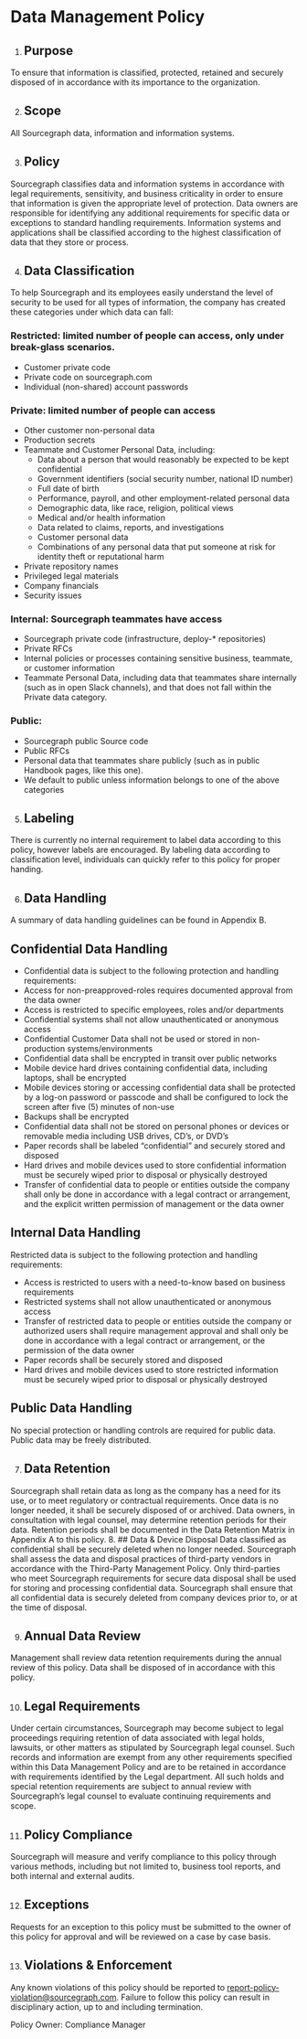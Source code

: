 # Data Management Policy 

1. ## Purpose 
To ensure that information is classified, protected, retained and securely disposed of in accordance with its importance to the organization.

2. ## Scope 
All Sourcegraph data, information and information systems.

3. ## Policy
Sourcegraph classifies data and information systems in accordance with legal requirements, sensitivity, and business criticality in order to ensure that information is given the appropriate level of protection. Data owners are responsible for identifying any additional requirements for specific data or exceptions to standard handling requirements. 
Information systems and applications shall be classified according to the highest classification of data that they store or process.

4. ## Data Classification 
To help Sourcegraph and its employees easily understand the level of security to be used for all types of information, the company has created these categories under which data can fall:
### Restricted: limited number of people can access, only under break-glass scenarios.
- Customer private code
- Private code on sourcegraph.com
- Individual (non-shared) account passwords
### Private: limited number of people can access
- Other customer non-personal data
- Production secrets
- Teammate and Customer Personal Data, including:
  - Data about a person that would reasonably be expected to be kept confidential
  - Government identifiers (social security number, national ID number)
  - Full date of birth
  - Performance, payroll, and other employment-related personal data
  - Demographic data, like race, religion, political views
  - Medical and/or health information
  - Data related to claims, reports, and investigations
  - Customer personal data
  - Combinations of any personal data that put someone at risk for identity theft or reputational harm
- Private repository names
- Privileged legal materials
- Company financials
- Security issues

### Internal: Sourcegraph teammates have access
- Sourcegraph private code (infrastructure, deploy-* repositories)
- Private RFCs
- Internal policies or processes containing sensitive business, teammate, or customer information
- Teammate Personal Data, including data that teammates share internally (such as in open Slack channels), and that does not fall within the Private data category.
### Public:
- Sourcegraph public Source code
- Public RFCs
- Personal data that teammates share publicly (such as in public Handbook pages, like this one).
- We default to public unless information belongs to one of the above categories

5. ## Labeling
There is currently no internal requirement to label data according to this policy, however labels are encouraged. By labeling data according to classification level, individuals can quickly refer to this policy for proper handing. 

6. ## Data Handling
A summary of data handling guidelines can be found in Appendix B. 

## Confidential Data Handling
- Confidential data is subject to the following protection and handling requirements:
- Access for non-preapproved-roles requires documented approval from the data owner
- Access is restricted to specific employees, roles and/or departments
- Confidential systems shall not allow unauthenticated or anonymous access
- Confidential Customer Data shall not be used or stored in non-production systems/environments
- Confidential data shall be encrypted in transit over public networks
- Mobile device hard drives containing confidential data, including laptops, shall be encrypted
- Mobile devices storing or accessing confidential data shall be protected by a log-on password or passcode and shall be configured to lock the screen after five (5) minutes of non-use
- Backups shall be encrypted
- Confidential data shall not be stored on personal phones or devices or removable media including USB drives, CD’s, or DVD’s
- Paper records shall be labeled “confidential” and securely stored and disposed
- Hard drives and mobile devices used to store confidential information must be securely wiped prior to disposal or physically destroyed
- Transfer of confidential data to people or entities outside the company shall only be done in accordance with a legal contract or arrangement, and the explicit written permission of management or the data owner
## Internal  Data Handling
Restricted data is subject to the following protection and handling requirements:
- Access is restricted to users with a need-to-know based on business requirements
- Restricted systems shall not allow unauthenticated or anonymous access
- Transfer of restricted data to people or entities outside the company or authorized users shall require management approval and shall only be done in accordance with a legal contract or arrangement, or the permission of the data owner
- Paper records shall be securely stored and disposed
- Hard drives and mobile devices used to store restricted information must be securely wiped prior to disposal or physically destroyed
## Public Data Handling
No special protection or handling controls are required for public data. Public data may be freely distributed.

7. ## Data Retention
Sourcegraph shall retain data as long as the company has a need for its use, or to meet regulatory or contractual requirements. Once data is no longer needed, it shall be securely disposed of or archived. Data owners, in consultation with legal counsel, may determine retention periods for their data. Retention periods shall be documented in the Data Retention Matrix in Appendix A to this policy.
8. ## Data & Device Disposal
Data classified as confidential shall be securely deleted when no longer needed. Sourcegraph shall assess the data and disposal practices of third-party vendors in accordance with the Third-Party Management Policy. Only third-parties who meet Sourcegraph requirements for secure data disposal shall be used for storing and processing confidential data.
Sourcegraph shall ensure that all confidential data is securely deleted from company devices prior to, or at the time of disposal.

9. ## Annual Data Review
Management shall review data retention requirements during the annual review of this policy. Data shall be disposed of in accordance with this policy.

10. ## Legal Requirements
Under certain circumstances, Sourcegraph may become subject to legal proceedings requiring retention of data associated with legal holds, lawsuits, or other matters as stipulated by Sourcegraph legal counsel. Such records and information are exempt from any other requirements specified within this Data Management Policy and are to be retained in accordance with requirements identified by the Legal department. All such holds and special retention requirements are subject to annual review with Sourcegraph’s legal counsel to evaluate continuing requirements and scope.

11. ## Policy Compliance
Sourcegraph will measure and verify compliance to this policy through various methods, including but not limited to, business tool reports, and both internal and external audits.

12. ## Exceptions
Requests for an exception to this policy must be submitted to the owner of this policy for approval and will be reviewed on a case by case basis. 

13. ## Violations & Enforcement
Any known violations of this policy should be reported to report-policy-violation@sourcegraph.com. Failure to follow this policy can result in disciplinary action, up to and including termination.

Policy Owner: Compliance Manager
